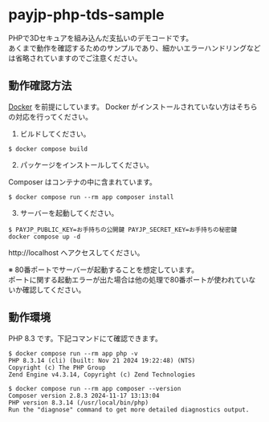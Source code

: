# payjp-php-tds-sample

PHPで3Dセキュアを組み込んだ支払いのデモコードです。  
あくまで動作を確認するためのサンプルであり、細かいエラーハンドリングなどは省略されていますのでご注意ください。

## 動作確認方法

[Docker](https://www.docker.com/ja-jp/) を前提にしています。
Docker がインストールされていない方はそちらの対応を行ってください。

1. ビルドしてください。

```shell
$ docker compose build
```

2. パッケージをインストールしてください。

Composer はコンテナの中に含まれています。

```shell
$ docker compose run --rm app composer install
```

3. サーバーを起動してください。

```shell
$ PAYJP_PUBLIC_KEY=お手持ちの公開鍵 PAYJP_SECRET_KEY=お手持ちの秘密鍵 docker compose up -d
```

http://localhost へアクセスしてください。

※ 80番ポートでサーバーが起動することを想定しています。  
ポートに関する起動エラーが出た場合は他の処理で80番ポートが使われていないか確認してください。


## 動作環境

PHP 8.3 です。下記コマンドにて確認できます。

```shell
$ docker compose run --rm app php -v
PHP 8.3.14 (cli) (built: Nov 21 2024 19:22:48) (NTS)
Copyright (c) The PHP Group
Zend Engine v4.3.14, Copyright (c) Zend Technologies

$ docker compose run --rm app composer --version
Composer version 2.8.3 2024-11-17 13:13:04
PHP version 8.3.14 (/usr/local/bin/php)
Run the "diagnose" command to get more detailed diagnostics output.
```
